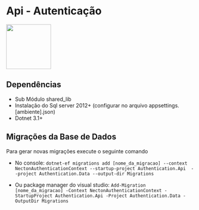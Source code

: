 # Api - Autenticação

<img src="https://image.flaticon.com/icons/svg/1995/1995670.svg" height="120px">

## Dependências

- Sub Módulo shared_lib
- Instalação do Sql server 2012+ (configurar no arquivo appsettings.[ambiente].json)
- Dotnet 3.1+

## Migrações da Base de Dados

Para gerar novas migrações execute o seguinte comando

- No console: `dotnet-ef migrations add [nome_da_migracao] --context  NectonAuthenticationContext --startup-project Authentication.Api  --project Authentication.Data --output-dir Migrations`

- Ou package manager do visual studio: `Add-Migration [nome_da_migracao] -Context NectonAuthenticationContext -StartupProject Authentication.Api -Project Authentication.Data -OutputDir Migrations`
